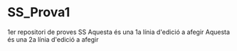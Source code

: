 # SS_Prova1
1er repositori de proves SS
Aquesta és una 1a línia d'edició a afegir
Aquesta és una 2a línia d'edició a afegir
